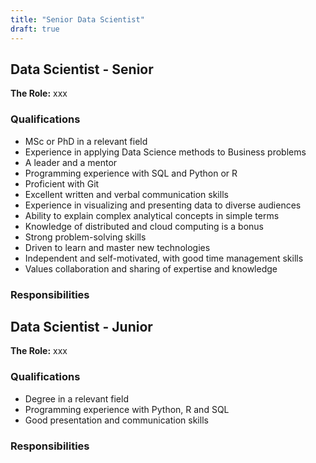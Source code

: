 ```yaml
---
title: "Senior Data Scientist"
draft: true
---
```


## Data Scientist - Senior

**The Role:** xxx

### Qualifications

- MSc or PhD in a relevant field
- Experience in applying Data Science methods to Business problems
- A leader and a mentor
- Programming experience with SQL and Python or R
- Proficient with Git
- Excellent written and verbal communication skills
- Experience in visualizing and presenting data to diverse audiences
- Ability to explain complex analytical concepts in simple terms
- Knowledge of distributed and cloud computing is a bonus
- Strong problem-solving skills
- Driven to learn and master new technologies
- Independent and self-motivated, with good time management skills
- Values collaboration and sharing of expertise and knowledge

### Responsibilities

## Data Scientist - Junior

**The Role:** xxx

### Qualifications

- Degree in a relevant field
- Programming experience with Python, R and SQL
- Good presentation and communication skills

### Responsibilities
